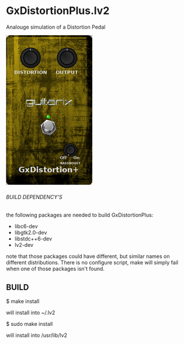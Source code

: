 # GxDistortionPlus.lv2
Analouge simulation of a Distortion Pedal

![GxDistortionPlus](https://raw.githubusercontent.com/brummer10/GxDistortionPlus.lv2/master/GxDistortionPlus.png)


###### BUILD DEPENDENCY’S 

the following packages are needed to build GxDistortionPlus:

- libc6-dev
- libgtk2.0-dev
- libstdc++6-dev
- lv2-dev

note that those packages could have different, but similar names 
on different distributions. There is no configure script, 
make will simply fail when one of those packages isn't found.

## BUILD 

$ make install

will install into ~/.lv2

$ sudo make install

will install into /usr/lib/lv2

